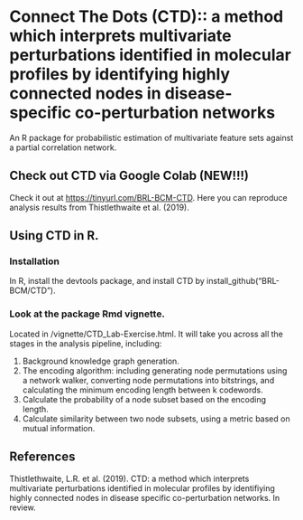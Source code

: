 # Connect The Dots (CTD):: a method which interprets multivariate perturbations identified in molecular profiles by identifying highly connected nodes in disease-specific co-perturbation networks
An R package for probabilistic estimation of multivariate feature sets against a partial correlation network.

## Check out CTD via Google Colab (NEW!!!)
Check it out at https://tinyurl.com/BRL-BCM-CTD.
Here you can reproduce analysis results from Thistlethwaite et al. (2019).

## Using CTD in R.
### Installation
In R, install the devtools package, and install CTD by install_github(“BRL-BCM/CTD”).

### Look at the package Rmd vignette.
Located in /vignette/CTD_Lab-Exercise.html. It will take you across all the stages in the analysis pipeline, including:

1. Background knowledge graph generation.
2. The encoding algorithm: including generating node permutations using a network walker, converting node permutations into bitstrings, and calculating the minimum encoding length between k codewords.
3. Calculate the probability of a node subset based on the encoding length.
4. Calculate similarity between two node subsets, using a metric based on mutual information.

## References
Thistlethwaite, L.R. et al. (2019). CTD: a method which interprets multivariate perturbations identified in molecular profiles by identifiying highly connected nodes in disease specific co-perturbation networks. In review.
